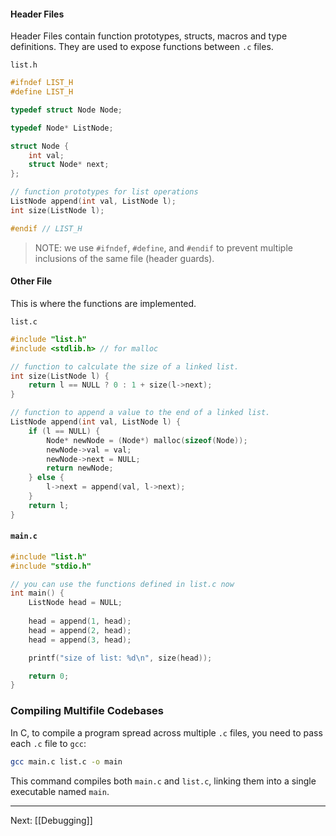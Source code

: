
#### Header Files
Header Files contain function prototypes, structs, macros and type definitions.
They are used to expose functions between `.c` files.


`list.h`
```c
#ifndef LIST_H
#define LIST_H

typedef struct Node Node;

typedef Node* ListNode;

struct Node {
    int val;
    struct Node* next;
};

// function prototypes for list operations
ListNode append(int val, ListNode l);
int size(ListNode l);

#endif // LIST_H
```

> NOTE: we use `#ifndef`, `#define`, and `#endif` to prevent multiple inclusions of the same file (header guards).

#### Other File
This is where the functions are implemented.

`list.c`
```c
#include "list.h"
#include <stdlib.h> // for malloc

// function to calculate the size of a linked list.
int size(ListNode l) {
    return l == NULL ? 0 : 1 + size(l->next);
}

// function to append a value to the end of a linked list.
ListNode append(int val, ListNode l) {   
    if (l == NULL) {
        Node* newNode = (Node*) malloc(sizeof(Node));
        newNode->val = val;
        newNode->next = NULL;
        return newNode;
    } else {
        l->next = append(val, l->next);
    }
    return l;
}
```

#### `main.c`
```c
#include "list.h"
#include "stdio.h"

// you can use the functions defined in list.c now
int main() {
    ListNode head = NULL;
    
    head = append(1, head);
    head = append(2, head);
    head = append(3, head);

    printf("size of list: %d\n", size(head));

    return 0;
}

```

### Compiling Multifile Codebases

In C, to compile a program spread across multiple `.c` files, you need to pass each `.c` file to `gcc`:
```bash
gcc main.c list.c -o main
```

This command compiles both `main.c` and `list.c`, linking them into a single executable named `main`.

---
Next: [[Debugging]]

